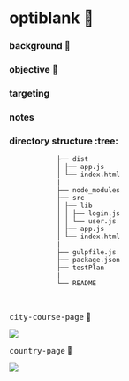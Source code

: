 # optiblank  :rocket:



### background  :bell:


### objective :book:


### targeting



### notes



### directory structure :tree:

```
			├── dist
			│ ├── app.js
			│ └── index.html
			|
			├── node_modules
			├── src
			│ ├── lib
			│ │ ├── login.js
			│ │ └── user.js
			│ ├── app.js
			│ └── index.html
			|
			├── gulpfile.js
			├── package.json
			├── testPlan
			|
			└── README

```


<br/>




<kbd>city-course-page</kbd>  :rocket:     

![](/images/optiblank-kaplan-city.png) 


<kbd>country-page</kbd>  :rocket:     

![](/images/optiblank-kaplan-country.png) 



